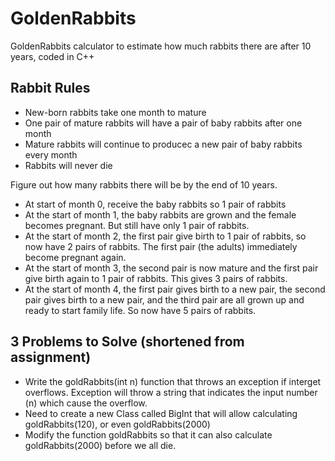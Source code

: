 # GoldenRabbits
GoldenRabbits calculator to estimate how much rabbits there are after 10 years, coded in C++

## Rabbit Rules
- New-born rabbits take one month to mature
- One pair of mature rabbits will have a pair of baby rabbits after one month
- Mature rabbits will continue to producec a new pair of baby rabbits every month
- Rabbits will never die

Figure out how many rabbits there will be by the end of 10 years.

- At start of month 0, receive the baby rabbits so 1 pair of rabbits
- At the start of month 1, the baby rabbits are grown and the female becomes pregnant. But still have only 1 pair of rabbits.
- At the start of month 2, the first pair give birth to 1 pair of rabbits, so now have 2 pairs of rabbits. The first pair (the adults) immediately become pregnant again.
- At the start of month 3, the second pair is now mature and the first pair give birth again to 1 pair of rabbits. This gives 3 pairs of rabbits.
- At the start of month 4, the first pair gives birth to a new pair, the second pair gives birth to a new pair, and the third pair are all grown up and ready to start family life. So now have 5 pairs of rabbits.

## 3 Problems to Solve (shortened from assignment)
- Write the goldRabbits(int n) function that throws an exception if interget overflows. Exception will throw a string that indicates the input number (n) which cause the overflow.
- Need to create a new Class called BigInt that will allow calculating goldRabbits(120), or even goldRabbits(2000)
- Modify the function goldRabbits so that it can also calculate goldRabbits(2000) before we all die.